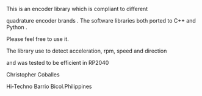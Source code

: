 
This is an encoder library which is compliant to different 

quadrature encoder brands . The software libraries both ported to C++ and 
Python .

Please feel free to use it.

The library use to detect acceleration, rpm, speed and direction

and was tested to be efficient in RP2040

Christopher Coballes

Hi-Techno Barrio
Bicol.Philippines

